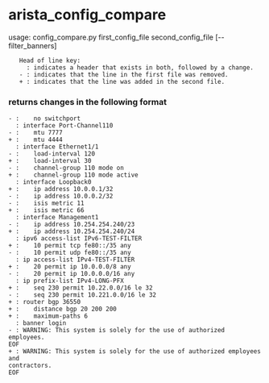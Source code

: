 # arista_config_compare
usage: config_compare.py first_config_file second_config_file [--filter_banners]

```Compares two configuration files. Returns section headers and changed lines.
   Head of line key:
     : indicates a header that exists in both, followed by a change.
   - : indicates that the line in the first file was removed.
   + : indicates that the line was added in the second file.
```

### returns changes in the following format
```  : interface Port-Channel20
- :    no switchport
  : interface Port-Channel110
- :    mtu 7777
+ :    mtu 4444
  : interface Ethernet1/1
- :    load-interval 120
+ :    load-interval 30
- :    channel-group 110 mode on
+ :    channel-group 110 mode active
  : interface Loopback0
+ :    ip address 10.0.0.1/32
- :    ip address 10.0.0.2/32
- :    isis metric 11
+ :    isis metric 66
  : interface Management1
- :    ip address 10.254.254.240/23
+ :    ip address 10.254.254.240/24
  : ipv6 access-list IPv6-TEST-FILTER
+ :    10 permit tcp fe80::/35 any
- :    10 permit udp fe80::/35 any
  : ip access-list IPv4-TEST-FILTER
+ :    20 permit ip 10.0.0.0/8 any
- :    20 permit ip 10.0.0.0/16 any
  : ip prefix-list IPv4-LONG-PFX
+ :    seq 230 permit 10.22.0.0/16 le 32
- :    seq 230 permit 10.221.0.0/16 le 32
+ : router bgp 36550
+ :    distance bgp 20 200 200
+ :    maximum-paths 6
  : banner login
- : WARNING: This system is solely for the use of authorized employees.
EOF
+ : WARNING: This system is solely for the use of authorized employees and
contractors.
EOF
```
